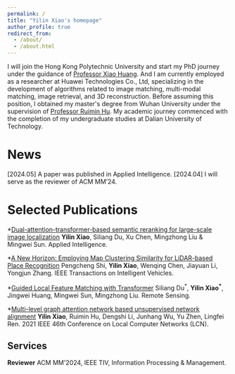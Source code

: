 ```yaml
---
permalink: /
title: "Yilin Xiao's homepage"
author_profile: true
redirect_from: 
  - /about/
  - /about.html
---
```


I will join the Hong Kong Polytechnic University and start my PhD journey under the guidance of [Professor Xiao Huang](https://www4.comp.polyu.edu.hk/~xiaohuang/). And I am currently employed as a researcher at Huawei Technologies Co., Ltd, specializing in the development of algorithms related to image matching, multi-modal matching, image retrieval, and 3D reconstruction. Before assuming this position, I obtained my master's degree from Wuhan University under the supervision of [Professor Ruimin Hu](https://scholar.google.com/citations?user=c9ZfhU0AAAAJ&hl=zh-CN&oi=ao). My academic journey commenced with the completion of my undergraduate studies at Dalian University of Technology.

News
======
[2024.05] A paper was published in Applied Intelligence.
[2024.04] I will serve as the reviewer of ACM MM’24.

Selected Publications
======
*[Dual-attention-transformer-based semantic reranking for large-scale image localization](https://link.springer.com/article/10.1007/s10489-024-05539-2)
**Yilin Xiao**, Siliang Du, Xu Chen, Mingzhong Liu & Mingwei Sun. Applied Intelligence.

*[A New Horizon: Employing Map Clustering Similarity for LiDAR-based Place Recognition](https://ieeexplore.ieee.org/document/10416737)
Pengcheng Shi, **Yilin Xiao**, Wenqing Chen, Jiayuan Li, Yongjun Zhang. IEEE Transactions on Intelligent Vehicles.

*[Guided Local Feature Matching with Transformer](https://www.mdpi.com/2072-4292/15/16/3989)
Siliang Du<sup>\*</sup>, __Yilin Xiao<sup>\*</sup>__, Jingwei Huang, Mingwei Sun, Mingzhong Liu. Remote Sensing.

*[Multi-level graph attention network based unsupervised network alignment](https://ieeexplore.ieee.org/document/9524999)
**Yilin Xiao**, Ruimin Hu, Dengshi Li, Junhang Wu, Yu Zhen, Lingfei Ren. 2021 IEEE 46th Conference on Local Computer Networks (LCN).


Services
------
**Reviewer**
ACM MM'2024, IEEE TIV, Information Processing & Management.

